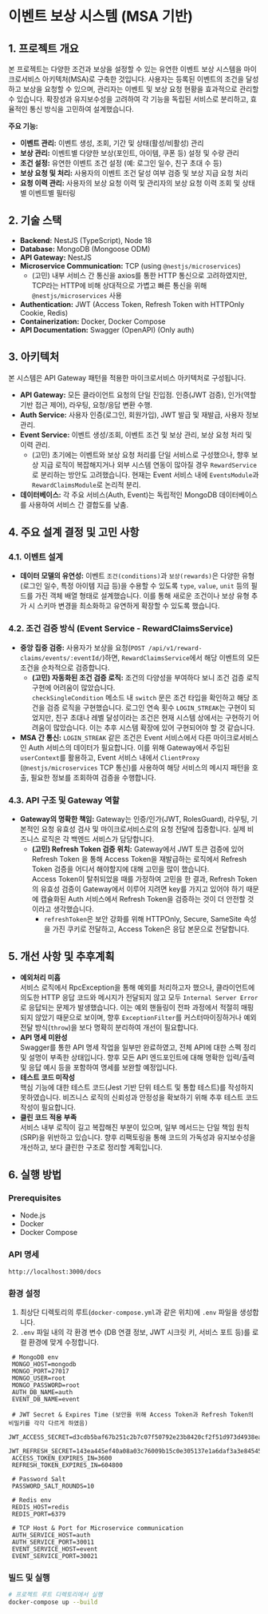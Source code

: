 # 이벤트 보상 시스템 (MSA 기반)

## 1. 프로젝트 개요

본 프로젝트는 다양한 조건과 보상을 설정할 수 있는 유연한 이벤트 보상 시스템을 마이크로서비스 아키텍처(MSA)로 구축한 것입니다. 사용자는 등록된 이벤트의 조건을 달성하고 보상을 요청할 수 있으며, 관리자는 이벤트 및 보상 요청 현황을 효과적으로 관리할 수 있습니다. 확장성과 유지보수성을 고려하여 각 기능을 독립된 서비스로 분리하고, 효율적인 통신 방식을 고민하여 설계했습니다.

**주요 기능:**
* **이벤트 관리:** 이벤트 생성, 조회, 기간 및 상태(활성/비활성) 관리
* **보상 관리:** 이벤트별 다양한 보상(포인트, 아이템, 쿠폰 등) 설정 및 수량 관리
* **조건 설정:** 유연한 이벤트 조건 설정 (예: 로그인 일수, 친구 초대 수 등)
* **보상 요청 및 처리:** 사용자의 이벤트 조건 달성 여부 검증 및 보상 지급 요청 처리
* **요청 이력 관리:** 사용자의 보상 요청 이력 및 관리자의 보상 요청 이력 조회 및 상태별 이벤트별 필터링

## 2. 기술 스택

* **Backend:** NestJS (TypeScript), Node 18
* **Database:** MongoDB (Mongoose ODM)
* **API Gateway:** NestJS
* **Microservice Communication:** TCP (using `@nestjs/microservices`)
  * (고민) 내부 서비스 간 통신을 axios를 통한 HTTP 통신으로 고려하였지만, TCP라는 HTTP에 비해 상대적으로 가볍고 빠른 통신을 위해 `@nestjs/microservices` 사용
* **Authentication:** JWT (Access Token, Refresh Token with HTTPOnly Cookie, Redis)
* **Containerization:** Docker, Docker Compose
* **API Documentation:** Swagger (OpenAPI) (Only auth)

## 3. 아키텍처

본 시스템은 API Gateway 패턴을 적용한 마이크로서비스 아키텍처로 구성됩니다.

* **API Gateway:** 모든 클라이언트 요청의 단일 진입점. 인증(JWT 검증), 인가(역할 기반 접근 제어), 라우팅, 요청/응답 변환 수행.
* **Auth Service:** 사용자 인증(로그인, 회원가입), JWT 발급 및 재발급, 사용자 정보 관리.
* **Event Service:** 이벤트 생성/조회, 이벤트 조건 및 보상 관리, 보상 요청 처리 및 이력 관리.
    * (고민) 초기에는 이벤트와 보상 요청 처리를 단일 서비스로 구성했으나, 향후 보상 지급 로직이 복잡해지거나 외부 시스템 연동이 많아질 경우 `RewardService`로 분리하는 방안도 고려했습니다. 현재는 Event 서비스 내에 `EventsModule`과 `RewardClaimsModule`로 논리적 분리.
* **데이터베이스:** 각 주요 서비스(Auth, Event)는 독립적인 MongoDB 데이터베이스를 사용하여 서비스 간 결합도를 낮춤.

## 4. 주요 설계 결정 및 고민 사항

### 4.1. 이벤트 설계
* **데이터 모델의 유연성:** 이벤트 `조건(conditions)`과 `보상(rewards)`은 다양한 유형(로그인 일수, 특정 아이템 지급 등)을 수용할 수 있도록 `type`, `value`, `unit` 등의 필드를 가진 객체 배열 형태로 설계했습니다. 이를 통해 새로운 조건이나 보상 유형 추가 시 스키마 변경을 최소화하고 유연하게 확장할 수 있도록 했습니다.

### 4.2. 조건 검증 방식 (Event Service - RewardClaimsService)
* **중앙 집중 검증:** 사용자가 보상을 요청(`POST /api/v1/reward-claims/events/:eventId/`)하면, `RewardClaimsService`에서 해당 이벤트의 모든 조건을 순차적으로 검증합니다.
  * **(고민) 자동화된 조건 검증 로직:** 조건의 다양성을 부여하다 보니 조건 검증 로직 구현에 어려움이 많았습니다. <br>
  `checkSingleCondition` 메소드 내 `switch` 문은 조건 타입을 확인하고 해당 조건을 검증 로직을 구현했습니다. 로그인 연속 횟수 `LOGIN_STREAK`는 구현이 되었지만, 친구 초대나 레벨 달성이라는 조건은 현재 시스템 상에서는 구현하기 어려움이 많았습니다. 이는 추후 시스템 확장에 있어 구현되어야 할 것 같습니다.
* **MSA 간 통신:** `LOGIN_STREAK` 같은 조건은 Event 서비스에서 다른 마이크로서비스인 Auth 서비스의 데이터가 필요합니다. 이를 위해 Gateway에서 주입된 `userContext`를 활용하고, Event 서비스 내에서 `ClientProxy` (`@nestjs/microservices` TCP 통신)를 사용하여 해당 서비스의 메시지 패턴을 호출, 필요한 정보를 조회하여 검증을 수행합니다.
    

### 4.3. API 구조 및 Gateway 역할
* **Gateway의 명확한 책임:** Gateway는 인증/인가(JWT, RolesGuard), 라우팅, 기본적인 요청 유효성 검사 및 마이크로서비스로의 요청 전달에 집중합니다. 실제 비즈니스 로직은 각 백엔드 서비스가 담당합니다.
  * **(고민) Refresh Token 검증 위치:** Gateway에서 JWT 토큰 검증에 있어 Refresh Token 을 통해 Access Token을 재발급하는 로직에서 Refresh Token 검증을 어디서 해야할지에 대해 고민을 많이 했습니다.<br>
  Access Token이 탈취되었을 때를 가정하여 고민을 한 결과, Refresh Token의 유효성 검증이 Gateway에서 이루어 지려면 key를 가지고 있어야 하기 때문에 캡슐화된 Auth 서비스에서 Refresh Token을 검증하는 것이 더 안전할 것이라고 생각했습니다.
    * `refreshToken`은 보안 강화를 위해 HTTPOnly, Secure, SameSite 속성을 가진 쿠키로 전달하고, Access Token은 응답 본문으로 전달합니다.

## 5. 개선 사항 및 추후계획
* **예외처리 미흡**<br>
서비스 로직에서 RpcException을 통해 예외를 처리하고자 했으나, 클라이언트에 의도한 HTTP 응답 코드와 메시지가 전달되지 않고 모두 `Internal Server Error`로 응답되는 문제가 발생했습니다. 이는 예외 핸들링이 전파 과정에서 적절히 매핑되지 않았기 때문으로 보이며, 향후 `ExceptionFilter`를 커스터마이징하거나 예외 전달 방식(`throw`)을 보다 명확히 분리하여 개선이 필요합니다.
* **API 명세 미완성**<br>
Swagger를 통한 API 명세 작업을 일부만 완료하였고, 전체 API에 대한 스펙 정리 및 설명이 부족한 상태입니다. 향후 모든 API 엔드포인트에 대해 명확한 입력/출력 및 응답 예시 등을 포함하여 명세를 보완할 예정입니다.
* **테스트 코드 미작성**<br>
핵심 기능에 대한 테스트 코드(Jest 기반 단위 테스트 및 통합 테스트)를 작성하지 못하였습니다. 비즈니스 로직의 신뢰성과 안정성을 확보하기 위해 추후 테스트 코드 작성이 필요합니다.
* **클린 코드 적용 부족**<br>
서비스 내부 로직이 길고 복잡해진 부분이 있으며, 일부 메서드는 단일 책임 원칙(SRP)을 위반하고 있습니다. 향후 리팩토링을 통해 코드의 가독성과 유지보수성을 개선하고, 보다 클린한 구조로 정리할 계획입니다.

## 6. 실행 방법

### Prerequisites
* Node.js
* Docker
* Docker Compose

### API 명세
`http://localhost:3000/docs`

### 환경 설정
1.  최상단 디렉토리의 루트(`docker-compose.yml`과 같은 위치)에 `.env` 파일을 생성합니다.
2.  `.env` 파일 내의 각 환경 변수 (DB 연결 정보, JWT 시크릿 키, 서비스 포트 등)를 로컬 환경에 맞게 수정합니다.
   ```env
    # MongoDB env
    MONGO_HOST=mongodb
    MONGO_PORT=27017
    MONGO_USER=root
    MONGO_PASSWORD=root
    AUTH_DB_NAME=auth
    EVENT_DB_NAME=event

    # JWT Secret & Expires Time (보안을 위해 Access Token과 Refresh Token의 비밀키를 각각 다르게 하였음)
    JWT_ACCESS_SECRET=d3cdb5baf67b251c2b7c07f50792e23b8420cf2f51d973d4938ea178dfca2f60614f0d2477d881e8507554071bced22a9904bed6f7b03a529dd4ebb0a5bff025
    JWT_REFRESH_SECRET=143ea445ef40a08a03c76009b15c0e305137e1a6daf3a3e8454546447bdc87d5d2e9bed0cfc2d49998de698f21c44c18354d3de6c213888bd501643fc3448393
    ACCESS_TOKEN_EXPIRES_IN=3600
    REFRESH_TOKEN_EXPIRES_IN=604800

    # Password Salt
    PASSWORD_SALT_ROUNDS=10

    # Redis env
    REDIS_HOST=redis
    REDIS_PORT=6379

    # TCP Host & Port for Microservice communication
    AUTH_SERVICE_HOST=auth
    AUTH_SERVICE_PORT=30011
    EVENT_SERVICE_HOST=event
    EVENT_SERVICE_PORT=30021
   ``` 

### 빌드 및 실행
```bash
# 프로젝트 루트 디렉토리에서 실행
docker-compose up --build